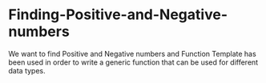 # Finding-Positive-and-Negative-numbers
We want to find Positive and Negative numbers and Function Template has been used in order to write a generic function that can be used for different data types.
